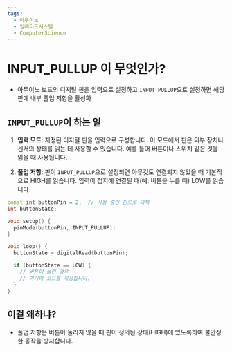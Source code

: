 ```yaml
---
tags:
  - 아두이노
  - 임베디드시스템
  - ComputerScience
---
```

# INPUT_PULLUP 이 무엇인가?

- 아두이노 보드의 디지털 핀을 입력으로 설정하고 `INPUT_PULLUP`으로 설정하면 해당 핀에 내부 풀업 저항을 활성화


## `INPUT_PULLUP`이 하는 일


1. **입력 모드**: 
   지정된 디지털 핀을 입력으로 구성합니다. 이 모드에서 핀은 외부 장치나 센서의 상태를 읽는 데 사용할 수 있습니다. 예를 들어 버튼이나 스위치 같은 것을 읽을 때 사용됩니다.
    
2. **풀업 저항**: 
    핀이 `INPUT_PULLUP`으로 설정되면 아무것도 연결되지 않았을 때 기본적으로 HIGH를 읽습니다. 입력이 접지에 연결될 때(예: 버튼을 누를 때) LOW를 읽습니다.


``` cpp
const int buttonPin = 2;  // 사용 중인 핀으로 대체
int buttonState;

void setup() {
  pinMode(buttonPin, INPUT_PULLUP);
}

void loop() {
  buttonState = digitalRead(buttonPin);

  if (buttonState == LOW) {
    // 버튼이 눌린 경우
    // 여기에 코드를 작성합니다.
  }
}

```

## 이걸 왜하냐?

- 풀업 저항은 버튼이 눌리지 않을 때 핀이 정의된 상태(HIGH)에 있도록하여 불안정한 동작을 방지합니다.
